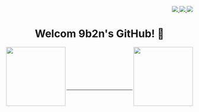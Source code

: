 <div align=right>
  <a href="https://hits.seeyoufarm.com">
    <img src="https://hits.seeyoufarm.com/api/count/incr/badge.svg?url=https%3A%2F%2Fgithub.com%2F9b2n&count_bg=%237B00FF&title_bg=%23555555&icon=&icon_color=%23E7E7E7&title=hits&edge_flat=true"/>
  </a>
  <a href="https://9b2n.github.io/">
    <img src="http://img.shields.io/badge/-blog-black?style=flat-square&logo=github&link=https://9b2n.github.io/"/>
  </a>
  <a href="mailto:rbqls1057@naver.com">
    <img src="http://img.shields.io/badge/-email-ea4335?style=flat-square&logo=Gmail&logoColor=white&link=mailto:rbqls1057@naver.com"/>
  </a>
</div>

<h1 align=center>Welcom 9b2n's GitHub! 👋</h1>
<div>
  <a href="https://github.com/9b2n/github-readme-stats">
    <img align="left" height=160 src="https://github-readme-stats.vercel.app/api?username=9b2n&count_private=true&show_icon=true&theme=default&hide_border=true"/>
  </a>
  <a href="https://github.com/9b2n/github-readme-stats">
    <img align="right" height=160 src="https://github-readme-stats.vercel.app/api/top-langs/?username=9b2n&layout=compact&hide_border=true&langs_count=5"/>
  </a>
</div>

<br>
<br>
<br>
<br>
<br>
<br>

<hr>

<!--
**9b2n/9b2n** is a ✨ _special_ ✨ repository because its `README.md` (this file) appears on your GitHub profile.

Here are some ideas to get you started:

- 🔭 I’m currently working on ...
- 🌱 I’m currently learning ...
- 👯 I’m looking to collaborate on ...
- 🤔 I’m looking for help with ...
- 💬 Ask me about ...
- 📫 How to reach me: ...
- 😄 Pronouns: ...
- ⚡ Fun fact: ...
-->
